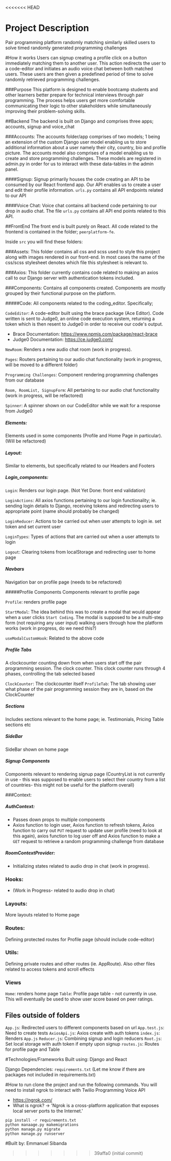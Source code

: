 <<<<<<< HEAD
# Project Description
Pair programming platform randomly matching similarly skilled users to solve timed randomly generated programming challenges

#How it works
Users can signup creating a profile click on a button immediately matching them to another user. This action redirects the user to a code-editor and initiates an audio voice chat between both matched users. These users are then given a predefined period of time to solve randomly retrieved programming challenges.

###Purpose
This platform is designed to enable bootcamp students and other learners better prepare for technical interviews through pair programming. The process helps users get more comfortable communicating their logic to other stakeholders while simultaneously improving their problem-solving skills.

##Backend
The backend is built on Django and comprises three apps; accounts, signup and voice_chat

###Accounts: 
The accounts folder/app comprises of two models; 1 being an extension of the custom Django user model enabling us to store additional information about a user namely their city, country, bio and profile picture. The accounts model also comprises of a model enabling us to create and store programming challenges. These models are registered in admin.py in order for us to interact with these data-tables in the admin panel.

####Signup: 
Signup primarily houses the code creating an API to be consumed by our React frontend app. Our API enables us to create a user and edit their profile information. `urls.py` contains all API endpoints related to our API

####Voice Chat: 
Voice chat contains all backend code pertaining to our drop in audio chat. The file `urls.py` contains all API end points related to this API.

##FrontEnd
The front end is built purely on React. All code related to the frontend is contained in the folder; `peerplatform-fe`.

Inside `src` you will find these folders:

###Assets:
This folder contains all css and scss used to style this project along with images rendered in our front-end. In most cases the name of the css/scss stylesheet denotes which file this stylesheet is relevant to.

###Axios:
This folder currently contains code related to making an axios call to our Django server with authentication tokens included.

###Components:
Contains all components created. Components are mostly grouped by their functional purpose on the platform. 

#####Code: 
All components related to the coding_editor. Specifically;

`CodeEditor`: A code-editor built using the brace package (Ace Editor). Code written is sent to Judge0, an online code execution system, returning a token which is then resent to Judge0 in order to receive our code's output.

- Brace Documentation: https://www.npmjs.com/package/react-brace
- Judge0 Documentation: https://ce.judge0.com/

`NewRoom`: Renders a new audio chat room (work in progress).

`Pages`: Routers pertaining to our audio chat functionality (work in progress, will be moved to a different folder)

`Programming Challenges`: Component rendering programming challenges from our database

`Room, RoomList, SignupForm`: All pertaining to our audio chat functionality (work in progress, will be refactored)

`Spinner`: A spinner shown on our CodeEditor while we wait for a response from Judge0

##### Elements:
Elements used in some components (Profile and Home Page in particular). (Will be refactored)

##### Layout:
Similar to elements, but specifically related to our Headers and Footers

##### Login_components:
`Login`: Renders our login page. (Not Yet Done: front end validation)

`LoginActions`: All axios functions pertaining to our login functionality; ie. sending login details to Django, receiving tokens and redirecting users to appropriate point (name should probably be changed)

`LoginReducer`: Actions to be carried out when user attempts to login ie. set token and set current user

`LoginTypes`: Types of actions that are carried out when a user attempts to login

`Logout`: Clearing tokens from localStorage and redirecting user to home page

##### Navbars
Navigation bar on profile page (needs to be refactored)

#####Profile Components
Components relevant to profile page

`Profile`: renders profile page

`StartModal`: The idea behind this was to create a modal that would appear when a user clicks `Start Coding`. The modal is supposed to be a multi-step form (not requiring any user input) walking users through how the platform works (work in progress, do we need this?)

`useModalCustomHook`: Related to the above code

##### Profile Tabs
A clockcounter counting down from when users start off the pair programming session. The clock counter. This clock counter runs through 4 phases, controlling the tab selected based

`ClockCounter`: The clockcounter itself
`ProfileTab`: The tab showing user what phase of the pair programming session they are in, based on the ClockCounter

##### Sections
Includes sections relevant to the home page; ie. Testimonials, Pricing Table sections etc

##### SideBar
SideBar shown on home page

##### Signup Components
Components relevant to rendering signup page (CountryList is not currently in use - this was supposed to enable users to select their country from a list of countries- this might not be useful for the platform overall)

###Context:

##### AuthContext:
- Passes down props to multiple components
- Axios function to login user, Axios function to refresh tokens, Axios function to carry out `PUT` request to update user profile (need to look at this again), axios function to log user off and Axios function to make a `GET` request to retrieve a random programming challenge from database

##### RoomContextProvider:
- Initializing states related to audio drop in chat (work in progress).

### Hooks:
- (Work in Progress- related to audio drop in chat)

### Layouts:
More layouts related to Home page

### Routes:
Defining protected routes for Profile page (should include code-editor)

### Utils:
Defining private routes and other routes (ie. AppRoute). Also other files related to access tokens and scroll effects

### Views
`Home`: renders home page
`Table`: Profile page table - not currently in use. This will eventually be used to show user score based on peer ratings.

## Files outside of folders

`App.js`: Redirected users to different components based on url
`App.test.js`: Need to create tests
`AxiosApi.js`: Axios create with auth tokens
`index.js`: Renders `App.js`
`Reducer.js`: Combining signup and login reducers
`Root.js`: Set local storage with auth token if empty upon signup
`routes.js`: Routes for profile page and Table


#Technologies/Frameworks
Built using: Django and React

Django Dependencies: `requirements.txt` (Let me know if there are packages not included in requirements.txt)

#How to run
clone the project and run the following commands. You will need to install ngrok to interact with Twilio Programming Voice API
- https://ngrok.com/
- What is ngrok? -> 'Ngrok is a cross-platform application that exposes local server ports to the Internet.'

```
pip install -r requirements.txt
python manaage.py makemigrations
python manage.py migrate
python manage.py runserver
```

#Built by: Emmanuel Sibanda


>>>>>>> 39affa0 (initial commit)
